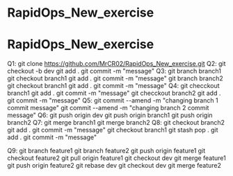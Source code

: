 # RapidOps_New_exercise

# RapidOps_New_exercise

Q1: git clone https://github.com/MrCR02/RapidOps_New_exercise.git
Q2: git checkout -b dev
    git add .
    git commit -m "message"
Q3: git branch branch1
        git checkout branch1
        git add .
        git commit -m "message"
    git branch branch2
        git checkout branch1
        git add .
        git commit -m "message"
Q4: git checckout branch1
        git add .
        git commit -m "message"
    git checckout branch2
        git add .
        git commit -m "message"
Q5: git commit --amend -m "changing branch 1 commit message"
    git commit --amend -m "changing branch 2 commit message"
Q6: git push origin dev
    git push origin branch1
    git push origin branch2
Q7: git merge branch1
    git merge branch2
Q8:
    git checkout branch2
        git add .
        git commit -m "message"
    git checkout branch1
        git stash pop .
        git add .
        git commit -m "message"

Q9: git branch feature1
    git branch feature2
    git push origin feature1
    git checkout feature2
        git pull origin feature1
    git checkout dev
        git merge feature1
    git push origin feature2
    git rebase dev
    git checkout dev
        git merge feature2
